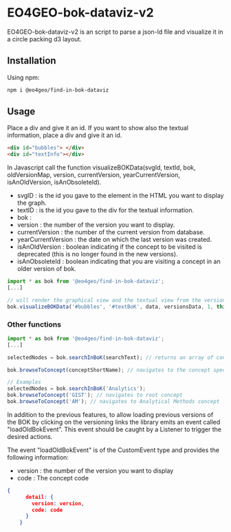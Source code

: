 # EO4GEO-bok-dataviz-v2

EO4GEO-bok-dataviz-v2 is an script to parse a json-ld file and visualize it in a circle packing d3 layout.

## Installation

Using npm: 

```bash
npm i @eo4geo/find-in-bok-dataviz
```

## Usage

Place a div and give it an id.
If you want to show also the textual information, place a div and give it an id.

```html
<div id="bubbles"> </div>
<div id="textInfo"></div>
```

In Javascript call the function visualizeBOKData(svgId, textId, bok, oldVersionMap, version, currentVersion, yearCurrentVersion, isAnOldVersion, isAnObsoleteId).


- svgID : is the id you gave to the element in the HTML you want to display the graph.
- textID : is the id you gave to the div for the textual information.
- bok :
- version : the number of the version you want to display.
- currentVersion : the number of the current version from database.
- yearCurrentVersion : the date on which the last version was created.
- isAnOldVersion : boolean indicating if the concept to be visited is deprecated (this is no longer found in the new versions).
- isAnObsoleteId : boolean indicating that you are visiting a concept in an older version of bok.


```javascript
import * as bok from '@eo4geo/find-in-bok-dataviz';
[...]

// will render the graphical view and the textual view from the version 1 in database
bok.visualizeBOKData('#bubbles', '#textBoK', data, versionsData, 1, this.currentVersion, this.currentYear, false, true); 

```

### Other functions

```javascript
import * as bok from '@eo4geo/find-in-bok-dataviz';
[...]

selectedNodes = bok.searchInBoK(searchText); // returns an array of concepts matching the searchText string

bok.browseToConcept(conceptShortName); // navigates to the concept specified

// Examples
selectedNodes = bok.searchInBoK('Analytics');
bok.browseToConcept('GIST'); // navigates to root concept
bok.browseToConcept('AM'); // navigates to Analytical Methods concept

```

In addition to the previous features, to allow loading previous versions of the BOK by clicking on the versioning links the library emits an event called "loadOldBokEvent”.
This event should be caught by a Listener to trigger the desired actions.

The event "loadOldBokEvent" is of the CustomEvent type and provides the following information:

- version : the number of the version you want to display
- code : The concept code

```json
{
      detail: {
        version: version,
        code: code
      }
    }
```


